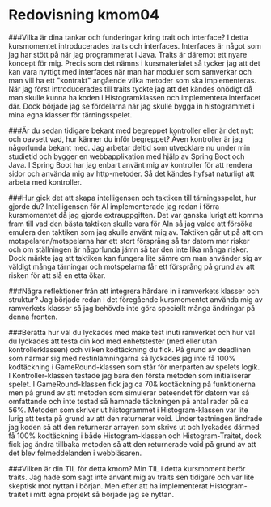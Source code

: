 ---
---
Redovisning kmom04
=========================

###Vilka är dina tankar och funderingar kring trait och interface?
I detta kursmomentet introducerades traits och interfaces. Interfaces är något som jag har stött på när jag programmerat i Java. Traits är däremot ett nyare koncept för mig. Precis som det nämns i kursmaterialet så tycker jag att det kan vara nyttigt med interfaces när man har moduler som samverkar och man vill ha ett "kontrakt" angående vilka metoder som ska implementeras. När jag först introducerades till traits tyckte jag att det kändes onödigt då man skulle kunna ha koden i Histogramklassen och implementera interfacet där. Dock började jag se fördelarna när jag skulle bygga in histogrammet i mina egna klasser för tärningsspelet.

###Är du sedan tidigare bekant med begreppet kontroller eller är det nytt och oavsett vad, hur känner du inför begreppet?
Även kontroller är jag någorlunda bekant med. Jag arbetar deltid som utvecklare nu under min studietid och bygger en webbapplikation med hjälp av Spring Boot och Java. I Spring Boot har jag enbart använt mig av kontroller för att rendera sidor och använda mig av http-metoder. Så det kändes hyfsat naturligt att arbeta med kontroller.

###Hur gick det att skapa intelligensen och taktiken till tärningsspelet, hur gjorde du?
Intelligensen för AI implementerade jag redan i förra kursmomentet då jag gjorde extrauppgiften. Det var ganska lurigt att komma fram till vad den bästa taktiken skulle vara för AIn så jag valde att försöka emulera den taktiken som jag skulle använt mig av. Taktiken går ut på att om motspelaren/motspelarna har ett stort försprång så tar datorn mer risker och om ställningen är någorlunda jämn så tar den inte lika många risker. Dock märkte jag att taktiken kan fungera lite sämre om man använder sig av väldigt många tärningar och motspelarna får ett försprång på grund av att risken för att slå en etta ökar.

###Några reflektioner från att integrera hårdare in i ramverkets klasser och struktur?
Jag började redan i det föregående kursmomentet använda mig av ramverkets klasser så jag behövde inte göra speciellt många ändringar på denna fronten.

###Berätta hur väl du lyckades med make test inuti ramverket och hur väl du lyckades att testa din kod med enhetstester (med eller utan kontrollerklassen) och vilken kodtäckning du fick.
På grund av deadlinen som närmar sig med restinlämningarna så lyckades jag inte få 100% kodtäckning i GameRound-klassen som står för merparten av spelets logik. I Kontroller-klassen testade jag bara den första metoden som initialiserar spelet. I GameRound-klassen fick jag ca 70& kodtäckning på funktionerna men på grund av att metoden som simulerar beteendet för datorn var så omfattande och inte testad så hamnade täckningen på antal rader på ca 56%. Metoden som skriver ut histogrammet i Histogram-klassen var lite lurig att testa på grund av att den returnerar void. Under testningen ändrade jag koden så att den returnerar arrayen som skrivs ut och lyckades därmed få 100% kodtäckning i både Histogram-klassen och Histogram-Traitet, dock fick jag ändra tillbaka metoden så att den returnerade void på grund av att det blev felmeddelanden i webbläsaren.

###Vilken är din TIL för detta kmom?
Min TIL i detta kursmoment berör traits. Jag hade som sagt inte använt mig av traits sen tidigare och var lite skeptisk mot nyttan i början. Men efter att ha implementerat Histogram-traitet i mitt egna projekt så började jag se nyttan.
